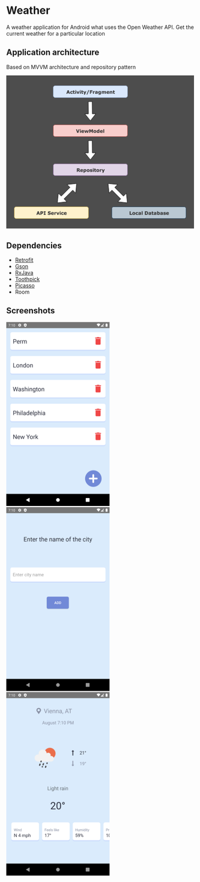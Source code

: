 # Weather

A weather application for Android what uses the Open Weather API. Get the current weather for a particular location

## Application architecture
Based on MVVM architecture and repository pattern

<img src="screenshots/4.png" width="500" style="max-width:100%; margin-right:10px"/>


## Dependencies

- [Retrofit](https://square.github.io/retrofit "Retrofit")
- [Gson](https://github.com/google/gson "Gson")
- [RxJava](https://github.com/ReactiveX/RxJava "RxJava")
- [Toothpick](https://github.com/stephanenicolas/toothpick "Toothpick")
- [Picasso](https://github.com/square/picasso "Picasso")
- Room

## Screenshots

<img src="screenshots/1.png" width="275" style="max-width:100%;"/> <img src="screenshots/2.png" width="275" style="max-width:100%;"/> <img src="screenshots/3.png" width="275" style="max-width:100%;"/>
